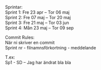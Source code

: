 Sprintar:                                   
Sprint 1: Fre 23 apr – Tor 06 maj                                  
Sprint 2: Fre 07 maj – Tor 20 maj                                 
Sprint 3: Fre 21 maj – Tor 03 jun                                 
Sprint 4: Mån 23 maj – Tor 09 sep

Commit Rules:                                                   
När ni skriver en commit                                     
Sprint nr - filnamnsförkortning - meddelande

T.ex:                                                                 
Sp1 - SD – Jag har ändrat bla bla
